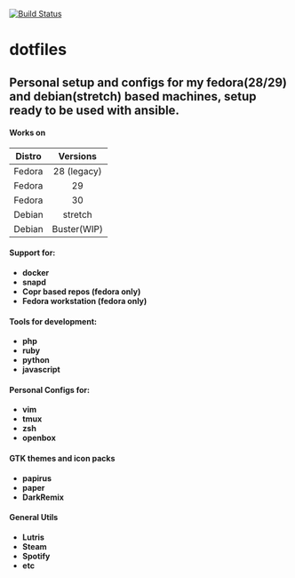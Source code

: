 [![Build Status](https://travis-ci.org/Rubemlrm/dotfiles.svg?branch=master)](https://travis-ci.org/Rubemlrm/dotfiles)

# dotfiles

## Personal setup and configs for my fedora(28/29) and debian(stretch) based machines, setup ready to be used with ansible.

#### Works on

| Distro |  Versions   |
| ------ | :---------: |
| Fedora | 28 (legacy) |
| Fedora |     29      |
| Fedora |     30      |
| Debian |   stretch   |
| Debian | Buster(WIP) |

#### Support for:

- **docker**
- **snapd**
- **Copr based repos (fedora only)**
- **Fedora workstation (fedora only)**

#### Tools for development:

- **php**
- **ruby**
- **python**
- **javascript**

#### Personal Configs for:

- **vim**
- **tmux**
- **zsh**
- **openbox**

#### GTK themes and icon packs

- **papirus**
- **paper**
- **DarkRemix**

#### General Utils

- **Lutris**
- **Steam**
- **Spotify**
- **etc**
